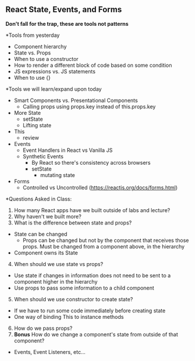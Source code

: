 ## React State, Events, and Forms

**Don't fall for the trap, these are tools not patterns**

\*Tools from yesterday

- Component hierarchy
- State vs. Props
- When to use a constructor
- How to render a different block of code based on some condition
- JS expressions vs. JS statements
- When to use {}

\*Tools we will learn/expand upon today

- Smart Components vs. Presentational Components
  - Calling props using props.key instead of this.props.key
- More State
  - setState
  - Lifting state
- This
  - review
- Events
  - Event Handlers in React vs Vanilla JS
  - Synthetic Events
    - By React so there's consistency across browsers
    - setState
      - mutating state
- Forms
  - Controlled vs Uncontrolled (https://reactjs.org/docs/forms.html)

\*Questions Asked in Class:

1. How many React apps have we built outside of labs and lecture?
2. Why haven't we built more?
3. What is the difference between state and props?

- State can be changed
  - Props can be changed but not by the component that receives those props. Must be changed from a component above, in the hierarchy
- Component owns its State

4. When should we use state vs props?

- Use state if changes in information does not need to be sent to a component higher in the hierarchy
- Use props to pass some information to a child component

5. When should we use constructor to create state?

- If we have to run some code immediately before creating state
- One way of binding This to instance methods

6. How do we pass props?
7. **Bonus** How do we change a component's state from outside of that component?

- Events, Event Listeners, etc...
